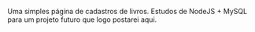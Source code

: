 Uma simples página de cadastros de livros. Estudos de NodeJS + MySQL para um projeto futuro que logo postarei aqui.

